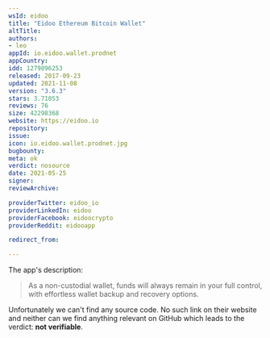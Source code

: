 ```yaml
---
wsId: eidoo
title: "Eidoo Ethereum Bitcoin Wallet"
altTitle: 
authors:
- leo
appId: io.eidoo.wallet.prodnet
appCountry: 
idd: 1279896253
released: 2017-09-23
updated: 2021-11-08
version: "3.6.3"
stars: 3.71053
reviews: 76
size: 42298368
website: https://eidoo.io
repository: 
issue: 
icon: io.eidoo.wallet.prodnet.jpg
bugbounty: 
meta: ok
verdict: nosource
date: 2021-05-25
signer: 
reviewArchive:

providerTwitter: eidoo_io
providerLinkedIn: eidoo
providerFacebook: eidoocrypto
providerReddit: eidooapp

redirect_from:

---
```


The app's description:

> As a non-custodial wallet, funds will always remain in your full control, with
  effortless wallet backup and recovery options.

Unfortunately we can't find any source code. No such link on their website and
neither can we find anything relevant on GitHub which leads to the verdict:
**not verifiable**.
